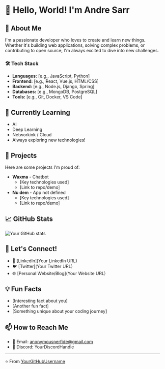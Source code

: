 # 👋 Hello, World! I'm Andre Sarr

## 🚀 About Me
I'm a passionate developer who loves to create and learn new things. Whether it's building web applications, solving complex problems, or contributing to open source, I'm always excited to dive into new challenges.

### 🛠️ Tech Stack
- **Languages:** [e.g., JavaScript, Python]
- **Frontend:** [e.g., React, Vue.js, HTML/CSS]
- **Backend:** [e.g., Node.js, Django, Spring]
- **Databases:** [e.g., MongoDB, PostgreSQL]
- **Tools:** [e.g., Git, Docker, VS Code]

## 🌱 Currently Learning
- AI
- Deep Learning
- Networkink / Cloud
- Always exploring new technologies!

## 💼 Projects
Here are some projects I'm proud of:

- **Waxma** - Chatbot
  - [Key technologies used]
  - [Link to repo/demo]
- **Nu dem** - App not defined
  - [Key technologies used]
  - [Link to repo/demo]

## 📈 GitHub Stats
![Your GitHub stats](https://github-readme-stats.vercel.app/api?username=Gothouteno&show_icons=true&theme=radical)

## 🤝 Let's Connect!
- 💼 [LinkedIn](Your LinkedIn URL)
- 🐦 [Twitter](Your Twitter URL)
- 🌐 [Personal Website/Blog](Your Website URL)

## 💡 Fun Facts
- [Interesting fact about you]
- [Another fun fact]
- [Something unique about your coding journey]

## 📫 How to Reach Me
- 📧 Email: anonymousperfide@gmail.com
- 💬 Discord: YourDiscordHandle

---
⭐️ From [YourGitHubUsername](https://github.com/Gothouteno)

